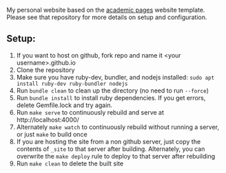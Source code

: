 My personal website based on the [academic pages](https://github.com/academicpages/academicpages.github.io) website template. Please see that repository for more details on setup and configuration.

## Setup:

1. If you want to host on github, fork repo and name it \<your username\>.github.io
1. Clone the repository
1. Make sure you have ruby-dev, bundler, and nodejs installed: `sudo apt install ruby-dev ruby-bundler nodejs`
1. Run `bundle clean` to clean up the directory (no need to run `--force`)
1. Run `bundle install` to install ruby dependencies. If you get errors, delete Gemfile.lock and try again.
1. Run `make serve` to continuously rebuild and serve at http://localhost:4000/
1. Alternately `make watch` to continuously rebuild without running a server, or just `make` to build once
1. If you are hosting the site from a non github server, just copy the contents of `_site` to that server after building. Alternately, you can overwrite the `make deploy` rule to deploy to that server after rebuilding
1. Run `make clean` to delete the built site


